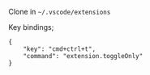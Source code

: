 Clone in `~/.vscode/extensions`

Key bindings;
```
{
    "key": "cmd+ctrl+t",
    "command": "extension.toggleOnly"
}
